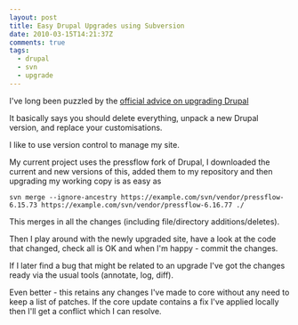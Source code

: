 ```yaml
---
layout: post
title: Easy Drupal Upgrades using Subversion
date: 2010-03-15T14:21:37Z
comments: true
tags:
  - drupal
  - svn
  - upgrade
---
```


I've long been puzzled by the [official advice on upgrading Drupal](http://drupal.org/upgrade/downloading-drupal-gui)

It basically says you should delete everything, unpack a new Drupal version, and replace your customisations.

I like to use version control to manage my site.

My current project uses the pressflow fork of Drupal, I downloaded the current and new versions of this, added them to my repository and then upgrading my working copy is as easy as

```
svn merge --ignore-ancestry https://example.com/svn/vendor/pressflow-6.15.73 https://example.com/svn/vendor/pressflow-6.16.77 ./
```

This merges in all the changes (including file/directory additions/deletes).

Then I play around with the newly upgraded site, have a look at the code that changed, check all is OK and when I'm happy - commit the changes.

If I later find a bug that might be related to an upgrade I've got the changes ready via the usual tools (annotate, log, diff).

Even better - this retains any changes I've made to core without any need to keep a list of patches. If the core update contains a fix I've applied locally then I'll get a conflict which I can resolve.
